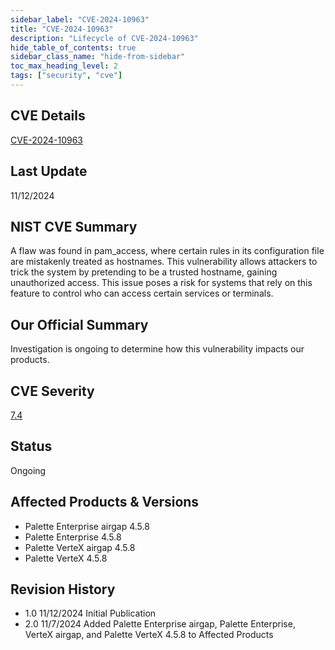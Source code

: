 ```yaml
---
sidebar_label: "CVE-2024-10963"
title: "CVE-2024-10963"
description: "Lifecycle of CVE-2024-10963"
hide_table_of_contents: true
sidebar_class_name: "hide-from-sidebar"
toc_max_heading_level: 2
tags: ["security", "cve"]
---
```


## CVE Details

[CVE-2024-10963](https://nvd.nist.gov/vuln/detail/CVE-2024-10963)

## Last Update

11/12/2024

## NIST CVE Summary

A flaw was found in pam_access, where certain rules in its configuration file are mistakenly treated as hostnames. This vulnerability allows attackers to trick the system by pretending to be a trusted hostname, gaining unauthorized access. This issue poses a risk for systems that rely on this feature to control who can access certain services or terminals.

## Our Official Summary

Investigation is ongoing to determine how this vulnerability impacts our products.

## CVE Severity

[7.4](https://nvd.nist.gov/vuln/detail/CVE-2024-10963)

## Status

Ongoing

## Affected Products & Versions

- Palette Enterprise airgap 4.5.8
- Palette Enterprise 4.5.8
- Palette VerteX airgap 4.5.8
- Palette VerteX 4.5.8

## Revision History

- 1.0 11/12/2024 Initial Publication
- 2.0 11/7/2024 Added Palette Enterprise airgap, Palette Enterprise, VerteX airgap, and Palette VerteX 4.5.8 to Affected Products
